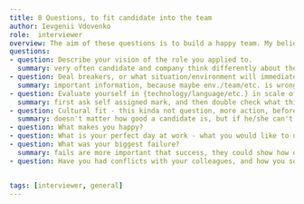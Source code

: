 ```yaml
---
title: 8 Questions, to fit candidate into the team
author: Ievgenii Vdovenko
role:  interviewer
overview: The aim of these questions is to build a happy team. My belief is - if the team is happy, it's more productive.
questions:
- question: Describe your vision of the role you applied to.
  summary: very often candidate and company think differently about the role, so need sync up such detail; 
- question: Deal breakers, or what situation/environment will immediately trigger a red flag in your head.
  summary: important information, because maybe env./team/etc. is wrong for the candidate, and could lead to future problems for you and candidate.
- question: Evaluate yourself in {technology/language/etc.} in scale of 0-10
  summary: first ask self assigned mark, and then double check what this mean for candidate.   
- question: Cultural fit - this kinda not question, more action, before making decision need introduce candidate to team.
  summary: doesn't matter how good a candidate is, but if he/she can't work within a specific team - it will be a disaster  
- question: What makes you happy?
- question: What is your perfect day at work - what you would like to do, or not...
- question: What was your biggest failure?
  summary: fails are more important that success, they could show how quick candidate learn, or if candidate do not do anything about their fails.
- question: Have you had conflicts with your colleagues, and how you solved them?


tags: [interviewer, general]
---
```

